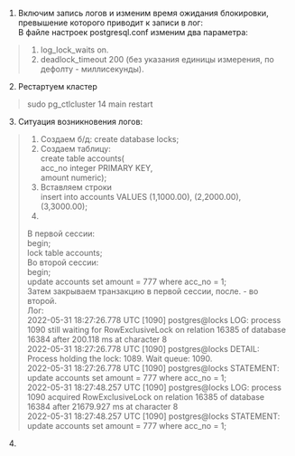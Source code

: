 1. Включим запись логов и изменим время ожидания блокировки, превышение которого приводит к записи в лог:    
В файле настроек postgresql.conf изменим два параметра:  
> 1) log_lock_waits on. 
> 2) deadlock_timeout 200 (без указания единицы измерения, по дефолту - миллисекунды). 
2. Рестартуем кластер     
> sudo pg_ctlcluster 14 main restart      
3. Ситуация возникновения логов:  
> 1) Создаем б/д: create database locks;
> 2) Создаем таблицу:   
> create table accounts(  
>  acc_no integer PRIMARY KEY,  
>  amount numeric);  
> 3) Вставляем строки   
> insert into accounts VALUES (1,1000.00), (2,2000.00), (3,3000.00);  
> 4) 
> В первой сессии:   
> begin;       
> lock table accounts;  
> Во второй сессии:   
> begin;  
> update accounts set amount = 777 where acc_no = 1;  
> Затем закрываем транзакцию в первой сессии, после. - во второй.  
> Лог:    
> 2022-05-31 18:27:26.778 UTC [1090] postgres@locks LOG:  process 1090 still waiting for RowExclusiveLock on relation 16385 of database 16384 after 200.118 ms at character 8   
> 2022-05-31 18:27:26.778 UTC [1090] postgres@locks DETAIL:  Process holding the lock: 1089. Wait queue: 1090.    
> 2022-05-31 18:27:26.778 UTC [1090] postgres@locks STATEMENT:  update accounts set amount = 777 where acc_no = 1;     
> 2022-05-31 18:27:48.257 UTC [1090] postgres@locks LOG:  process 1090 acquired RowExclusiveLock on relation 16385 of database 16384 after 21679.927 ms at character 8   
> 2022-05-31 18:27:48.257 UTC [1090] postgres@locks STATEMENT:  update accounts set amount = 777 where acc_no = 1;      
4. 
